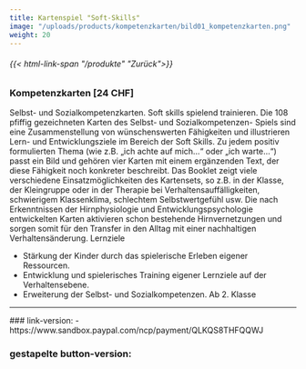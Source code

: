 ```yaml
---
title: Kartenspiel "Soft-Skills"
image: "/uploads/products/kompetenzkarten/bild01_kompetenzkarten.png"
weight: 20
---
```

###### {{< html-link-span "/produkte" "Zurück">}}
### Kompetenzkarten [24 CHF]

Selbst- und Sozialkompetenzkarten. Soft skills spielend trainieren.
Die 108 pfiffig gezeichneten Karten des Selbst- und Sozialkompetenzen- Spiels sind eine Zusammenstellung von wünschenswerten Fähigkeiten und illustrieren Lern- und Entwicklungsziele im Bereich der Soft Skills.
Zu jedem positiv formulierten Thema (wie z.B. „ich achte auf mich…“ oder „ich warte…“) passt ein Bild und gehören vier Karten mit einem ergänzenden Text, der diese Fähigkeit noch konkreter beschreibt. Das Booklet zeigt viele verschiedene Einsatzmöglichkeiten des Kartensets, so z.B. in der Klasse, der Kleingruppe oder in der Therapie bei Verhaltensauffälligkeiten, schwierigem Klassenklima, schlechtem Selbstwertgefühl usw. Die nach Erkenntnissen der Hirnphysiologie und Entwicklungspsychologie entwickelten Karten aktivieren schon bestehende Hirnvernetzungen und sorgen somit für den Transfer in den Alltag mit einer nachhaltigen Verhaltensänderung.
Lernziele
- Stärkung der Kinder durch das spielerische Erleben eigener Ressourcen.
- Entwicklung und spielerisches Training eigener Lernziele auf der Verhaltensebene.
- Erweiterung der Selbst- und Sozialkompetenzen.
Ab 2. Klasse

<hr />
### link-version:
- https://www.sandbox.paypal.com/ncp/payment/QLKQS8THFQQWJ

### gestapelte button-version:
<script src="https://www.paypal.com/sdk/js?client-id=BAAM4ufOR539XXSDLPbD0-sSd8gP20yLP_11yppM8x_IDxVLM2AtO0W0vs5QYvx3UrHw7kzGj5BTzSbouY&components=hosted-buttons&disable-funding=venmo&currency=CHF"></script>
<div id="paypal-container-QLKQS8THFQQWJ"></div>
<script>
  paypal.HostedButtons({
    hostedButtonId: "QLKQS8THFQQWJ",
  }).render("#paypal-container-QLKQS8THFQQWJ")
</script>